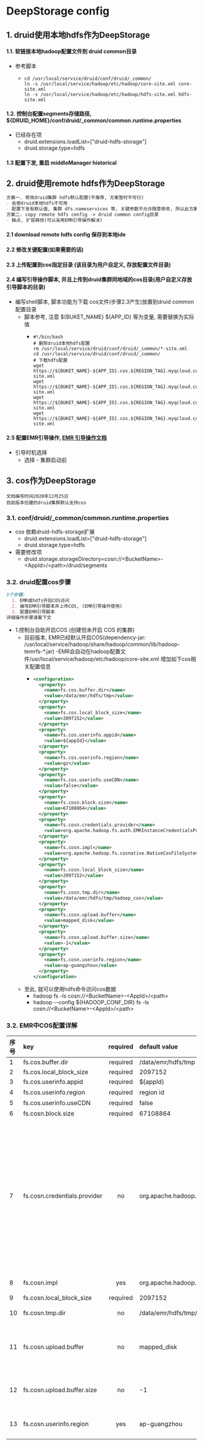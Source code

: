 # DeepStorage config

## 1. druid使用本地hdfs作为DeepStorage

#### 1.1. 软链接本地hadoop配置文件到 druid common目录
- 参考脚本
    - ```shell 
      cd /usr/local/service/druid/conf/druid/_common/
      ln -s /usr/local/service/hadoop/etc/hadoop/core-site.xml core-site.xml
      ln -s /usr/local/service/hadoop/etc/hadoop/hdfs-site.xml hdfs-site.xml
      ```
#### 1.2. 控制台配置segments存储路径, ${DRUID_HOME}/conf/druid/_common/common.runtime.properties
- 已经存在项
    - druid.extensions.loadList=["druid-hdfs-storage"]
    - druid.storage.type=hdfs
#### 1.3 配置下发, 重启 middleManager historical

## 2. druid使用remote hdfs作为DeepStorage

```markdown
方案一. 修改druid集群 hdfs默认配置(不推荐, 方案暂时不可行)
- 会使druid本地hdfs不可用
- 配置下发有默认值, 集群 dfs.nameservices 等, 关键参数不允许随意修改, 所以此方案暂时不可行
方案二. copy remote hdfs config -> druid common config目录
- 缺点, 扩容麻烦(可以采用EMR引导操作解决)
```

#### 2.1 download remote hdfs config 保存到本地ide
#### 2.2 修改关键配置(如果需要的话)
#### 2.3 上传配置到cos指定目录 (该目录为用户自定义, 存放配置文件目录)
#### 2.4 编写引导操作脚本, 并且上传到druid集群同地域的cos目录(用户自定义存放引导脚本的目录)
- 编写shell脚本, 脚本功能为下载 cos文件(步骤2.3产生)放置到druid common 配置目录
    - 脚本参考, 注意 ${BUKET_NAME} ${APP_ID} 等为变量, 需要替换为实际值
        - ```shell script
          #!/bin/bash
          # 删除druid本地hdfs配置
          rm /usr/local/service/druid/conf/druid/_common/*-site.xml
          cd /usr/local/service/druid/conf/druid/_common/
          # 下载hdfs配置
          wget https://${BUKET_NAME}-${APP_ID}.cos.${REGION_TAG}.myqcloud.com/${FOLDER}/core-site.xml
          wget https://${BUKET_NAME}-${APP_ID}.cos.${REGION_TAG}.myqcloud.com/${FOLDER}/hdfs-site.xml
          wget https://${BUKET_NAME}-${APP_ID}.cos.${REGION_TAG}.myqcloud.com/${FOLDER}/yarn-site.xml
          wget https://${BUKET_NAME}-${APP_ID}.cos.${REGION_TAG}.myqcloud.com/${FOLDER}/mapred-site.xml
          ```
#### 2.5 配置EMR引导操作, [EMR 引导操作文档](https://cloud.tencent.com/document/product/589/35656)      
- 引导时机选择 
    - 选择 - 集群启动前

## 3. cos作为DeepStorage
```text
文档编写时间2020年12月25日
目前版本创建的druid集群默认支持cos
```
### 3.1. conf/druid/_common/common.runtime.properties
- cos 依赖druid-hdfs-storage扩展
    - druid.extensions.loadList=["druid-hdfs-storage"]
    - druid.storage.type=hdfs
- 需要修改项
    - druid.storage.storageDirectory=cosn://\<BucketName\>-\<AppId>/\<path\>/druid/segments

### 3.2. druid配置cos步骤
```markdown
3个步骤:
  1. EMR或hdfs开启COS访问
  2. 编写EMR引导脚本并上传COS, (EMR引导操作使用)
  3. 配置EMR引导脚本
详细操作步骤请看下文
```
- 1.控制台自助开启COS (创建但未开启 COS 的集群)
    - 目前版本, EMR已经默认开启COS(dependency-jar: /usr/local/service/hadoop/share/hadoop/common/lib/hadoop-temrfs-*.jar)
    -EMR会自动在hadoop配置文件/usr/local/service/hadoop/etc/hadoop/core-site.xml 增加如下cos相关配置信息
        - ```xml
          <configuration>
            <property>
              <name>fs.cos.buffer.dir</name>
              <value>/data/emr/hdfs/tmp</value>
            </property>
            <property>
              <name>fs.cos.local_block_size</name>
              <value>2097152</value>
            </property>
            <property>
              <name>fs.cos.userinfo.appid</name>
              <value>${appId}</value>
            </property>
            <property>
              <name>fs.cos.userinfo.region</name>
              <value>gz</value>
            </property>
            <property>
              <name>fs.cos.userinfo.useCDN</name>
              <value>false</value>
            </property>
            <property>
              <name>fs.cosn.block.size</name>
              <value>67108864</value>
            </property>
            <property>
              <name>fs.cosn.credentials.provider</name>
              <value>org.apache.hadoop.fs.auth.EMRInstanceCredentialsProvider</value>
            </property>
            <property>
              <name>fs.cosn.impl</name>
              <value>org.apache.hadoop.fs.cosnative.NativeCosFileSystem</value>
            </property>
            <property>
              <name>fs.cosn.local_block_size</name>
              <value>2097152</value>
            </property>
            <property>
              <name>fs.cosn.tmp.dir</name>
              <value>/data/emr/hdfs/tmp/hadoop_cos</value>
            </property>
            <property>
              <name>fs.cosn.upload.buffer</name>
              <value>mapped_disk</value>
            </property>
            <property>
              <name>fs.cosn.upload.buffer.size</name>
              <value>-1</value>
            </property>
            <property>
              <name>fs.cosn.userinfo.region</name>
              <value>ap-guangzhou</value>
            </property>
          </configuration>
          ```
    - 至此, 就可以使用hdfs命令访问cos数据
      - hadoop fs -ls cosn://\<BucketName\>-\<AppId>/\<path\>
      - hadoop --config ${HADOOP_CONF_DIR} fs -ls cosn://\<BucketName\>-\<AppId>/\<path\>
  
### 3.2. EMR中COS配置详解

| 序号 | key | required | default value  | 描述 |
| :---- | :---- | :----: | :---- | :---- |
| 1  | fs.cos.buffer.dir            | required | /data/emr/hdfs/tmp |  |
| 2  | fs.cos.local_block_size      | required | 2097152 |  |
| 3  | fs.cos.userinfo.appid        | required | ${appId} | appid |
| 4  | fs.cos.userinfo.region       | required | region id | 集群所在地域 |
| 5  | fs.cos.userinfo.useCDN       | required | false |  |
| 6  | fs.cosn.block.size           | required | 67108864 | CosN 文件系统 block size。 |
| 7  | fs.cosn.credentials.provider | no | org.apache.hadoop.fs.auth.EMRInstanceCredentialsProvider | EMR 扩展了cos的认证方式EMRInstanceCredentialsProvider, 配置 SecretId 和 SecretKey 的获取方式。当前支持五种获取方式：1.org.apache.hadoop.fs.auth.SessionCredential Provider：从请求 URI 中获取 secret id 和 secret key。 其格式为：cosn://{secretId}:{secretKey}@examplebucket-1250000000/； 2.org.apache.hadoop.fs.auth.SimpleCredentialProvider： 从 core-site.xml 配置文件中读取 fs.cosn.userinfo.secretId 和 fs.cosn.userinfo.secretKey 来获取 SecretId 和 SecretKey； 3.org.apache.hadoop.fs.auth.EnvironmentVariableCredential Provider：从系统环境变量 COS_SECRET_ID 和 COS_SECRET_KEY 中获取； 4.org.apache.hadoop.fs.auth.CVMInstanceCredentials Provider：利用腾讯云云服务器（CVM）绑定的角色，获取访问 COS 的临时密钥； 5.org.apache.hadoop.fs.auth.CPMInstanceCredentialsProvider： 利用腾讯云黑石物理机（CPM）绑定的角色，获取访问 COS 的临时密钥。|
| 8  | fs.cosn.impl                 | yes | org.apache.hadoop.fs.cosnative.NativeCosFileSystem | cosn 对 FileSystem 的实现类，固定为 org.apache.hadoop.fs.CosFileSystem。 |
| 9  | fs.cosn.local_block_size     | required | 2097152 |  |
| 10 | fs.cosn.tmp.dir              | no | /data/emr/hdfs/tmp/hadoop_cos | 请设置一个实际存在的本地目录，运行过程中产生的临时文件会暂时放于此处。 |
| 11 | fs.cosn.upload.buffer        | no | mapped_disk | CosN 文件系统上传时依赖的缓冲区类型。当前支持三种类型的缓冲区：非直接内存缓冲区（non_direct_memory），直接内存缓冲区（direct_memory），磁盘映射缓冲区（mapped_disk）。非直接内存缓冲区使用的是 JVM 堆内存，直接内存缓冲区使用的是堆外内存，而磁盘映射缓冲区则是基于内存文件映射得到的缓冲区。 |
| 12 | fs.cosn.upload.buffer.size   | no | -1 | CosN 文件系统上传时依赖的缓冲区大小，如果指定为-1，则表示不限制缓冲区。若不限制缓冲区大小，则缓冲区的类型必须为 mapped_disk。如果指定大小大于0，则要求该值至少大于等于一个 block 的大小。兼容原有配置 fs.cosn.buffer.size。 |
| 13 | fs.cosn.userinfo.region      | yes | ap-guangzhou | 	请填写待访问存储桶的地域信息，枚举值请参见 地域和访问域名 中的地域简称，例如：ap-beijing、ap-guangzhou 等。兼容原有配置：fs.cosn.userinfo.region。 |
 

